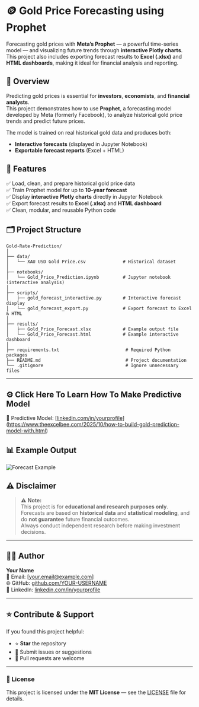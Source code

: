 # 🪙 Gold Price Forecasting using Prophet

Forecasting gold prices with **Meta’s Prophet** — a powerful time-series model — and visualizing future trends through **interactive Plotly charts**.  
This project also includes exporting forecast results to **Excel (.xlsx)** and **HTML dashboards**, making it ideal for financial analysis and reporting.

## 📖 Overview

Predicting gold prices is essential for **investors**, **economists**, and **financial analysts**.  
This project demonstrates how to use **Prophet**, a forecasting model developed by Meta (formerly Facebook), to analyze historical gold price trends and predict future prices.

The model is trained on real historical gold data and produces both:
- **Interactive forecasts** (displayed in Jupyter Notebook)
- **Exportable forecast reports** (Excel + HTML)


## 🌟 Features

✅ Load, clean, and prepare historical gold price data  
✅ Train Prophet model for up to **10-year forecast**  
✅ Display **interactive Plotly charts** directly in Jupyter Notebook  
✅ Export forecast results to **Excel (.xlsx)** and **HTML dashboard**  
✅ Clean, modular, and reusable Python code  


## 🗂️ Project Structure

```
Gold-Rate-Prediction/
│
├── data/
│   └── XAU USD Gold Price.csv              # Historical dataset
│
├── notebooks/
│   └── Gold_Price_Prediction.ipynb         # Jupyter notebook (interactive analysis)
│
├── scripts/
│   ├── gold_forecast_interactive.py        # Interactive forecast display
│   └── gold_forecast_export.py             # Export forecast to Excel & HTML
│
├── results/
│   ├── Gold_Price_Forecast.xlsx            # Example output file
│   └── Gold_Price_Forecast.html            # Example interactive dashboard
│
├── requirements.txt                         # Required Python packages
├── README.md                                # Project documentation
└── .gitignore                               # Ignore unnecessary files
```

---

## ⚙️ Click Here To Learn How To Make Predictive Model

🔗 Predictive Model: [[linkedin.com/in/yourprofile](https://linkedin.com/in/yourprofile)](https://www.theexcelbee.com/2025/10/how-to-build-gold-prediction-model-with.html)

## 📊 Example Output

![Forecast Example]([https://user-images.githubusercontent.com/your-image-link-here.png](https://blogger.googleusercontent.com/img/b/R29vZ2xl/AVvXsEiG1nmhNZjwIaXYH71xnaMRwObmU0Vz5umuGqk7Hk7WklM-GCVf9Tb0KrgCWPl6kHKrGsLeOQM-uZaSrYBIR-NuVV4E7-zgepI2a2ijGpsqOK_zueyEW1Uh3IDtdubmWix34EbzPZgYOxZcJfXhRSNk-LIN_zz0hJkym8kKa-JKgdTqjIyandjG93iHCmE/s1600/Screenshot%202025-10-23%20163618.png))

## ⚠️ Disclaimer

> ⚠️ **Note:**  
> This project is for **educational and research purposes only**.  
> Forecasts are based on **historical data** and **statistical modeling**, and do **not guarantee** future financial outcomes.  
> Always conduct independent research before making investment decisions.

---

## 🧑‍💻 Author

**Your Name**  
📧 Email: [your.email@example.com]  
🌐 GitHub: [github.com/YOUR-USERNAME](https://github.com/YOUR-USERNAME)  
🔗 LinkedIn: [linkedin.com/in/yourprofile](https://linkedin.com/in/yourprofile)

---

## ⭐ Contribute & Support

If you found this project helpful:
- ⭐ **Star** the repository  
- 🐛 Submit issues or suggestions  
- 🤝 Pull requests are welcome  

---

### 🏁 License
This project is licensed under the **MIT License** — see the [LICENSE](LICENSE) file for details.
